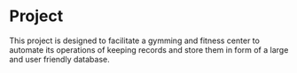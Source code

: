 # Project
This project is designed to facilitate a gymming and fitness center to automate its operations of keeping records
and store them in form of a large and user friendly database. 

